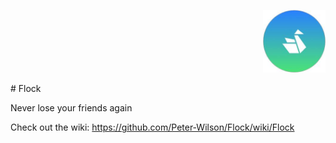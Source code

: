 <p align="right">
<img src="https://github.com/Peter-Wilson/Flock/blob/master/14389684_10210744628274636_1486009279_n.png" width="100" height="100" alt="Flock"></img>
</p>
# Flock

Never lose your friends again

Check out the wiki:
https://github.com/Peter-Wilson/Flock/wiki/Flock

